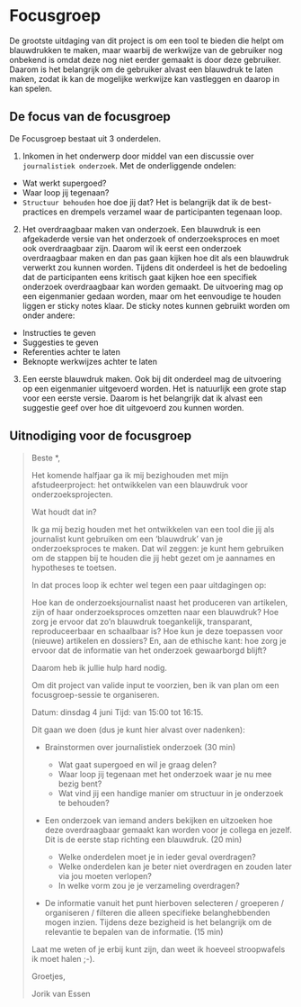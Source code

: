 # Focusgroep

De grootste uitdaging van dit project is om een tool te bieden die helpt om blauwdrukken te maken, maar waarbij de werkwijze van de gebruiker nog onbekend is omdat deze nog niet eerder gemaakt is door deze gebruiker. Daarom is het belangrijk om de gebruiker alvast een blauwdruk te laten maken, zodat ik kan de mogelijke werkwijze kan vastleggen en daarop in kan spelen.


## De focus van de focusgroep
De Focusgroep bestaat uit 3 onderdelen.

1. Inkomen in het onderwerp door middel van een discussie over `journalistiek onderzoek`. Met de onderliggende ondelen:
  * Wat werkt supergoed?
  * Waar loop jij tegenaan?
  * `Structuur behouden` hoe doe jij dat?
  Het is belangrijk dat ik de best-practices en drempels verzamel waar de participanten tegenaan loop.

2. Het overdraagbaar maken van onderzoek. Een blauwdruk is een afgekaderde versie van het onderzoek of onderzoeksproces en moet ook overdraagbaar zijn. Daarom wil ik eerst een onderzoek overdraagbaar maken en dan pas gaan kijken hoe dit als een blauwdruk verwerkt zou kunnen worden. Tijdens dit onderdeel is het de bedoeling dat de participanten eens kritisch gaat kijken hoe een specifiek onderzoek overdraagbaar kan worden gemaakt. De uitvoering mag op een eigenmanier gedaan worden, maar om het eenvoudige te houden liggen er sticky notes klaar. De sticky notes kunnen gebruikt worden om onder andere: 
  * Instructies te geven
  * Suggesties te geven
  * Referenties achter te laten
  * Beknopte werkwijzes achter te laten

3. Een eerste blauwdruk maken. Ook bij dit onderdeel mag de uitvoering op een eigenmanier uitgevoerd worden. Het is natuurlijk een grote stap voor een eerste versie. Daarom is het belangrijk dat ik alvast een suggestie geef over hoe dit uitgevoerd zou kunnen worden.



## Uitnodiging voor de focusgroep


> Beste *,
>
>
> Het komende halfjaar ga ik mij bezighouden met mijn afstudeerproject: het ontwikkelen van een blauwdruk voor onderzoeksprojecten.
>
> Wat houdt dat in?
>
> Ik ga mij bezig houden met het ontwikkelen van een tool die jij als journalist kunt gebruiken om een ‘blauwdruk’ van je onderzoeksproces te maken. Dat wil zeggen: je kunt hem gebruiken om de stappen bij te houden die jij hebt gezet om je aannames en hypotheses te toetsen.
>
>
> In dat proces loop ik echter wel tegen een paar uitdagingen op:
>
> Hoe kan de onderzoeksjournalist naast het produceren van artikelen, zijn of haar onderzoeksproces omzetten naar een blauwdruk? Hoe zorg je ervoor dat zo’n blauwdruk toegankelijk, transparant, reproduceerbaar en schaalbaar is? Hoe kun je deze toepassen voor (nieuwe) artikelen en dossiers? En, aan de ethische kant: hoe zorg je ervoor dat de informatie van het onderzoek gewaarborgd blijft?
>
>
> Daarom heb ik jullie hulp hard nodig.
> 
> Om dit project van valide input te voorzien, ben ik van plan om een focusgroep-sessie te organiseren.
>
>
> Datum: dinsdag 4 juni
> Tijd: van 15:00 tot 16:15.
>
>
> Dit gaan we doen (dus je kunt hier alvast over nadenken):
>
> * Brainstormen over journalistiek onderzoek (30 min)
>   * Wat gaat supergoed en wil je graag delen?
>   * Waar loop jij tegenaan met het onderzoek waar je nu mee bezig bent?
>   * Wat vind jij een handige manier om structuur in je onderzoek te behouden?
>
> * Een onderzoek van iemand anders bekijken en uitzoeken hoe deze overdraagbaar gemaakt kan worden voor je collega en jezelf. Dit is de eerste stap richting een blauwdruk. (20 min)
>   * Welke onderdelen moet je in ieder geval overdragen?
>   * Welke onderdelen kan je beter niet overdragen en zouden later via jou moeten verlopen?
>   * In welke vorm zou je je verzameling overdragen?
>
> * De informatie vanuit het punt hierboven selecteren / groeperen / organiseren / filteren die alleen specifieke belanghebbenden mogen inzien. Tijdens deze bezigheid is het belangrijk om de relevantie te bepalen van de informatie. (15 min)
> 
> Laat me weten of je erbij kunt zijn, dan weet ik hoeveel stroopwafels ik moet halen ;-).
> 
> 
> Groetjes,
> 
> Jorik van Essen
>


